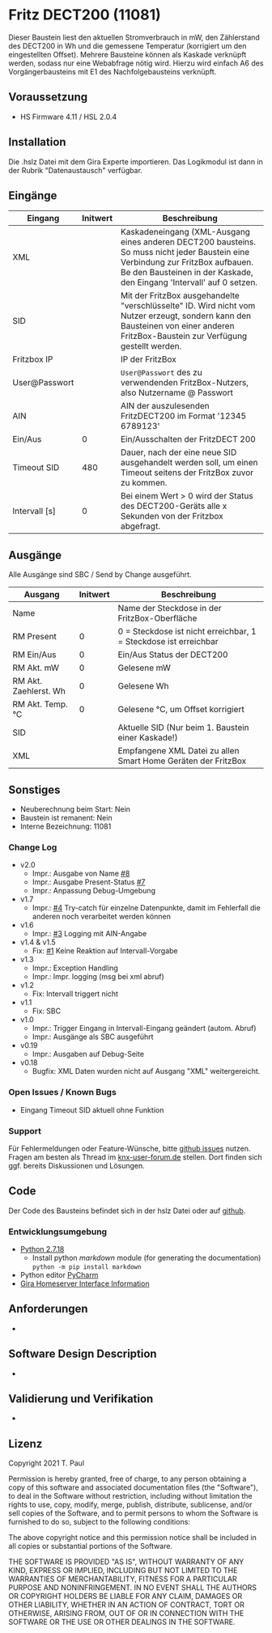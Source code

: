 # Fritz DECT200 (11081)
Dieser Baustein liest den aktuellen Stromverbrauch in mW, den Zählerstand des DECT200 in Wh und die gemessene Temperatur (korrigiert um den eingestellten Offset). Mehrere Bausteine
können als Kaskade verknüpft werden, sodass nur eine Webabfrage nötig wird. Hierzu wird einfach A6 des Vorgängerbausteins mit E1 des Nachfolgebausteins verknüpft.

## Voraussetzung
- HS Firmware 4.11 / HSL 2.0.4

## Installation
Die .hslz Datei mit dem Gira Experte importieren. Das Logikmodul ist dann in der Rubrik "Datenaustausch" verfügbar.

## Eingänge

| Eingang       | Initwert | Beschreibung                                                                                                                                                                                                    |
|---------------|----------|-----------------------------------------------------------------------------------------------------------------------------------------------------------------------------------------------------------------|
| XML           |          | Kaskadeneingang (XML-Ausgang eines anderen DECT200 bausteins.<br>So muss nicht jeder Baustein eine Verbindung zur FritzBox aufbauen.<br>Be den Bausteinen in der Kaskade, den Eingang 'Intervall' auf 0 setzen. |
| SID           |          | Mit der FritzBox ausgehandelte "verschlüsselte" ID. Wird nicht vom Nutzer erzeugt, sondern kann den Bausteinen von einer anderen FritzBox-Baustein zur Verfügung gestellt werden.                               | 
| Fritzbox IP   |          | IP der FritzBox                                                                                                                                                                                                 |
| User@Passwort |          | `User@Passwort` des zu verwendenden FritzBox-Nutzers, also Nutzername @ Passwort                                                                                                                                |
| AIN           |          | AIN der auszulesenden FritzDECT200 im Format '12345 6789123'                                                                                                                                                    |
| Ein/Aus       | 0        | Ein/Ausschalten der FritzDECT 200                                                                                                                                                                               |
| Timeout SID   | 480      | Dauer, nach der eine neue SID ausgehandelt werden soll, um einen Timeout seitens der FritzBox zuvor zu kommen.                                                                                                  |
| Intervall [s] | 0        | Bei einem Wert > 0 wird der Status des DECT200-Geräts alle x Sekunden von der Fritzbox abgefragt.                                                                                                               |



## Ausgänge
Alle Ausgänge sind SBC / Send by Change ausgeführt.

| Ausgang               | Initwert | Beschreibung                                                     |
|-----------------------|----------|------------------------------------------------------------------|
 | Name                  |          | Name der Steckdose in der FritzBox-Oberfläche                    |
 | RM Present            | 0        | 0 = Steckdose ist nicht erreichbar, 1 = Steckdose ist erreichbar |
| RM Ein/Aus            | 0        | Ein/Aus Status der DECT200                                       |
| RM Akt. mW            | 0        | Gelesene mW                                                      |
| RM Akt. Zaehlerst. Wh | 0        | Gelesene Wh                                                      |
| RM Akt. Temp. °C      | 0        | Gelesene °C, um Offset korrigiert                                |
| SID                   |          | Aktuelle SID (Nur beim 1. Baustein einer Kaskade!)               |
| XML                   |          | Empfangene XML Datei zu allen Smart Home Geräten der FritzBox    |


## Sonstiges

- Neuberechnung beim Start: Nein
- Baustein ist remanent: Nein
- Interne Bezeichnung: 11081

### Change Log

- v2.0
  - Impr.: Ausgabe von Name [#8](https://github.com/En3rGy/11081-Fritz-DECT200/issues/8)
  - Impr.: Ausgabe Present-Status [#7](https://github.com/En3rGy/11081-Fritz-DECT200/issues/7)
  - Impr.: Anpassung Debug-Umgebung
- v1.7
  - Impr.: [#4](https://github.com/En3rGy/11081-Fritz-DECT200/issues/4) Try-catch für einzelne Datenpunkte, damit im Fehlerfall die anderen noch verarbeitet werden können
- v1.6
  - Impr.: [#3](https://github.com/En3rGy/11081-Fritz-DECT200/issues/3) Logging mit AIN-Angabe
- v1.4 & v1.5
  - Fix: [#1](https://github.com/En3rGy/11081-Fritz-DECT200/issues/1) Keine Reaktion auf Intervall-Vorgabe
- v1.3
  - Impr.: Exception Handling
  - Impr.: Impr. logging (msg bei xml abruf)
- v1.2
  - Fix: Intervall triggert nicht
- v1.1
  - Fix: SBC
- v1.0
  - Impr.: Trigger Eingang in Intervall-Eingang geändert (autom. Abruf)
  - Impr.: Ausgänge als SBC ausgeführt
- v0.19
  - Impr.: Ausgaben auf Debug-Seite
- v0.18
  - Bugfix: XML Daten wurden nicht auf Ausgang "XML" weitergereicht.

### Open Issues / Known Bugs

- Eingang Timeout SID aktuell ohne Funktion

### Support

Für Fehlermeldungen oder Feature-Wünsche, bitte [github issues](https://github.com/En3rGy/11081-Fritz-DECT200/issues) nutzen.
Fragen am besten als Thread im [knx-user-forum.de](https://knx-user-forum.de) stellen. Dort finden sich ggf. bereits Diskussionen und Lösungen.

## Code

Der Code des Bausteins befindet sich in der hslz Datei oder auf [github](https://github.com/En3rGy/11081-Fritz-DECT200).

### Entwicklungsumgebung

- [Python 2.7.18](https://www.python.org/download/releases/2.7/)
    - Install python *markdown* module (for generating the documentation) `python -m pip install markdown`
- Python editor [PyCharm](https://www.jetbrains.com/pycharm/)
- [Gira Homeserver Interface Information](http://www.hs-help.net/hshelp/gira/other_documentation/Schnittstelleninformationen.zip)

## Anforderungen

-

## Software Design Description

-

## Validierung und Verifikation

-

## Lizenz

Copyright 2021 T. Paul

Permission is hereby granted, free of charge, to any person obtaining a copy of this software and associated documentation files (the "Software"), to deal in the Software without restriction, including without limitation the rights to use, copy, modify, merge, publish, distribute, sublicense, and/or sell copies of the Software, and to permit persons to whom the Software is furnished to do so, subject to the following conditions:

The above copyright notice and this permission notice shall be included in all copies or substantial portions of the Software.

THE SOFTWARE IS PROVIDED "AS IS", WITHOUT WARRANTY OF ANY KIND, EXPRESS OR IMPLIED, INCLUDING BUT NOT LIMITED TO THE WARRANTIES OF MERCHANTABILITY, FITNESS FOR A PARTICULAR PURPOSE AND NONINFRINGEMENT. IN NO EVENT SHALL THE AUTHORS OR COPYRIGHT HOLDERS BE LIABLE FOR ANY CLAIM, DAMAGES OR OTHER LIABILITY, WHETHER IN AN ACTION OF CONTRACT, TORT OR OTHERWISE, ARISING FROM, OUT OF OR IN CONNECTION WITH THE SOFTWARE OR THE USE OR OTHER DEALINGS IN THE SOFTWARE.

